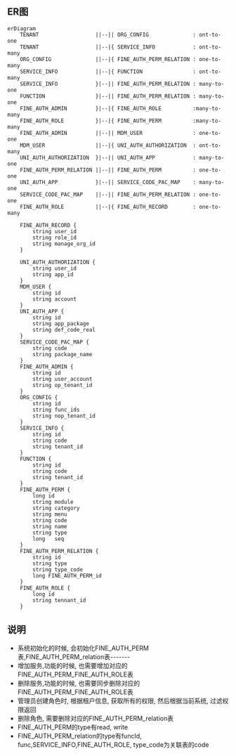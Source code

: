 ## ER图
```mermaid
erDiagram
	TENANT					||--|| ORG_CONFIG			   : ont-to-one
	TENANT					||--|{ SERVICE_INFO			   : ont-to-many
    ORG_CONFIG  			||--|{ FINE_AUTH_PERM_RELATION : one-to-many
    SERVICE_INFO     		||--|{ FUNCTION     		   : ont-to-many
	SERVICE_INFO     		}|--|| FINE_AUTH_PERM_RELATION : many-to-one
    FUNCTION    			}|--|| FINE_AUTH_PERM_RELATION : many-to-one
	FINE_AUTH_ADMIN        	}|--|{ FINE_AUTH_ROLE   	   :many-to-many
	FINE_AUTH_ROLE        	}|--|{ FINE_AUTH_PERM   	   :many-to-many
	FINE_AUTH_ADMIN        	||--|| MDM_USER   			   : one-to-one
	MDM_USER    			||--|{ UNI_AUTH_AUTHORIZATION  : ont-to-many
	UNI_AUTH_AUTHORIZATION 	}|--|| UNI_AUTH_APP      	   : many-to-one
    FINE_AUTH_PERM_RELATION ||--|| FINE_AUTH_PERM          : one-to-one
	UNI_AUTH_APP     		}|--|| SERVICE_CODE_PAC_MAP    : many-to-one
	SERVICE_CODE_PAC_MAP  	||--|| FINE_AUTH_PERM_RELATION : one-to-one
	FINE_AUTH_ROLE        	||--|{ FINE_AUTH_RECORD   	   : one-to-many 
	
	FINE_AUTH_RECORD {
		string user_id
		string role_id
		string manage_org_id
	}
	
	UNI_AUTH_AUTHORIZATION {
	    string user_id
        string app_id
    }
	MDM_USER {
	    string id
        string account
    }
	UNI_AUTH_APP {
	    string id
        string app_package
		string def_code_real
    }
	SERVICE_CODE_PAC_MAP {
        string code
		string package_name
    } 
	FINE_AUTH_ADMIN {
        string id
		string user_account
		string op_tenant_id
    } 
    ORG_CONFIG {
        string id
		string func_ids
		string nop_tenant_id
    } 
	SERVICE_INFO {
        string id
		string code
		string tenant_id
    }
    FUNCTION {
        string id
		string code
		string tenant_id
    }
    FINE_AUTH_PERM {
        long id
        string module
        string category
        string menu
        string code
        string name
        string type
		long   seq
    }
    FINE_AUTH_PERM_RELATION {
        string id
		string type
        string type_code
        long FINE_AUTH_PERM_id
    }
    FINE_AUTH_ROLE {
        long id
		string tennant_id
    }
```

## 说明
- 系统初始化的时候, 会初始化FINE_AUTH_PERM表,FINE_AUTH_PERM_relation表-------
- 增加服务,功能的时候, 也需要增加对应的FINE_AUTH_PERM_FINE_AUTH_ROLE表
- 删除服务,功能的时候, 也需要同步删除对应的FINE_AUTH_PERM_FINE_AUTH_ROLE表
- 管理员创建角色时, 根据租户信息, 获取所有的权限, 然后根据当前系统, 过滤权限返回
- 删除角色, 需要删除对应的FINE_AUTH_PERM_relation表
- FINE_AUTH_PERM的type有read, write
- FINE_AUTH_PERM_relation的type有funcId, func,SERVICE_INFO,FINE_AUTH_ROLE, type_code为关联表的code

